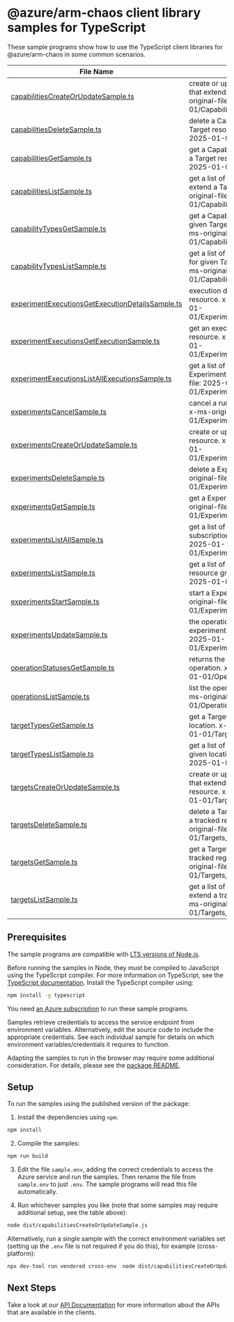 # @azure/arm-chaos client library samples for TypeScript

These sample programs show how to use the TypeScript client libraries for @azure/arm-chaos in some common scenarios.

| **File Name**                                                                                     | **Description**                                                                                                                         |
| ------------------------------------------------------------------------------------------------- | --------------------------------------------------------------------------------------------------------------------------------------- |
| [capabilitiesCreateOrUpdateSample.ts][capabilitiescreateorupdatesample]                           | create or update a Capability resource that extends a Target resource. x-ms-original-file: 2025-01-01/Capabilities_CreateOrUpdate.json  |
| [capabilitiesDeleteSample.ts][capabilitiesdeletesample]                                           | delete a Capability that extends a Target resource. x-ms-original-file: 2025-01-01/Capabilities_Delete.json                             |
| [capabilitiesGetSample.ts][capabilitiesgetsample]                                                 | get a Capability resource that extends a Target resource. x-ms-original-file: 2025-01-01/Capabilities_Get.json                          |
| [capabilitiesListSample.ts][capabilitieslistsample]                                               | get a list of Capability resources that extend a Target resource. x-ms-original-file: 2025-01-01/Capabilities_List.json                 |
| [capabilityTypesGetSample.ts][capabilitytypesgetsample]                                           | get a Capability Type resource for given Target Type and location. x-ms-original-file: 2025-01-01/CapabilityTypes_Get.json              |
| [capabilityTypesListSample.ts][capabilitytypeslistsample]                                         | get a list of Capability Type resources for given Target Type and location. x-ms-original-file: 2025-01-01/CapabilityTypes_List.json    |
| [experimentExecutionsGetExecutionDetailsSample.ts][experimentexecutionsgetexecutiondetailssample] | execution details of an experiment resource. x-ms-original-file: 2025-01-01/Experiments_ExecutionDetails.json                           |
| [experimentExecutionsGetExecutionSample.ts][experimentexecutionsgetexecutionsample]               | get an execution of an Experiment resource. x-ms-original-file: 2025-01-01/Experiments_GetExecution.json                                |
| [experimentExecutionsListAllExecutionsSample.ts][experimentexecutionslistallexecutionssample]     | get a list of executions of an Experiment resource. x-ms-original-file: 2025-01-01/Experiments_ListAllExecutions.json                   |
| [experimentsCancelSample.ts][experimentscancelsample]                                             | cancel a running Experiment resource. x-ms-original-file: 2025-01-01/Experiments_Cancel.json                                            |
| [experimentsCreateOrUpdateSample.ts][experimentscreateorupdatesample]                             | create or update a Experiment resource. x-ms-original-file: 2025-01-01/Experiments_CreateOrUpdate.json                                  |
| [experimentsDeleteSample.ts][experimentsdeletesample]                                             | delete a Experiment resource. x-ms-original-file: 2025-01-01/Experiments_Delete.json                                                    |
| [experimentsGetSample.ts][experimentsgetsample]                                                   | get a Experiment resource. x-ms-original-file: 2025-01-01/Experiments_Get.json                                                          |
| [experimentsListAllSample.ts][experimentslistallsample]                                           | get a list of Experiment resources in a subscription. x-ms-original-file: 2025-01-01/Experiments_ListAll.json                           |
| [experimentsListSample.ts][experimentslistsample]                                                 | get a list of Experiment resources in a resource group. x-ms-original-file: 2025-01-01/Experiments_List.json                            |
| [experimentsStartSample.ts][experimentsstartsample]                                               | start a Experiment resource. x-ms-original-file: 2025-01-01/Experiments_Start.json                                                      |
| [experimentsUpdateSample.ts][experimentsupdatesample]                                             | the operation to update an experiment. x-ms-original-file: 2025-01-01/Experiments_Update.json                                           |
| [operationStatusesGetSample.ts][operationstatusesgetsample]                                       | returns the current status of an async operation. x-ms-original-file: 2025-01-01/OperationStatuses_Get.json                             |
| [operationsListSample.ts][operationslistsample]                                                   | list the operations for the provider x-ms-original-file: 2025-01-01/Operations_List.json                                                |
| [targetTypesGetSample.ts][targettypesgetsample]                                                   | get a Target Type resources for given location. x-ms-original-file: 2025-01-01/TargetTypes_Get.json                                     |
| [targetTypesListSample.ts][targettypeslistsample]                                                 | get a list of Target Type resources for given location. x-ms-original-file: 2025-01-01/TargetTypes_List.json                            |
| [targetsCreateOrUpdateSample.ts][targetscreateorupdatesample]                                     | create or update a Target resource that extends a tracked regional resource. x-ms-original-file: 2025-01-01/Targets_CreateOrUpdate.json |
| [targetsDeleteSample.ts][targetsdeletesample]                                                     | delete a Target resource that extends a tracked regional resource. x-ms-original-file: 2025-01-01/Targets_Delete.json                   |
| [targetsGetSample.ts][targetsgetsample]                                                           | get a Target resource that extends a tracked regional resource. x-ms-original-file: 2025-01-01/Targets_Get.json                         |
| [targetsListSample.ts][targetslistsample]                                                         | get a list of Target resources that extend a tracked regional resource. x-ms-original-file: 2025-01-01/Targets_List.json                |

## Prerequisites

The sample programs are compatible with [LTS versions of Node.js](https://github.com/nodejs/release#release-schedule).

Before running the samples in Node, they must be compiled to JavaScript using the TypeScript compiler. For more information on TypeScript, see the [TypeScript documentation][typescript]. Install the TypeScript compiler using:

```bash
npm install -g typescript
```

You need [an Azure subscription][freesub] to run these sample programs.

Samples retrieve credentials to access the service endpoint from environment variables. Alternatively, edit the source code to include the appropriate credentials. See each individual sample for details on which environment variables/credentials it requires to function.

Adapting the samples to run in the browser may require some additional consideration. For details, please see the [package README][package].

## Setup

To run the samples using the published version of the package:

1. Install the dependencies using `npm`:

```bash
npm install
```

2. Compile the samples:

```bash
npm run build
```

3. Edit the file `sample.env`, adding the correct credentials to access the Azure service and run the samples. Then rename the file from `sample.env` to just `.env`. The sample programs will read this file automatically.

4. Run whichever samples you like (note that some samples may require additional setup, see the table above):

```bash
node dist/capabilitiesCreateOrUpdateSample.js
```

Alternatively, run a single sample with the correct environment variables set (setting up the `.env` file is not required if you do this), for example (cross-platform):

```bash
npx dev-tool run vendored cross-env  node dist/capabilitiesCreateOrUpdateSample.js
```

## Next Steps

Take a look at our [API Documentation][apiref] for more information about the APIs that are available in the clients.

[capabilitiescreateorupdatesample]: https://github.com/Azure/azure-sdk-for-js/blob/main/sdk/chaos/arm-chaos/samples/v3/typescript/src/capabilitiesCreateOrUpdateSample.ts
[capabilitiesdeletesample]: https://github.com/Azure/azure-sdk-for-js/blob/main/sdk/chaos/arm-chaos/samples/v3/typescript/src/capabilitiesDeleteSample.ts
[capabilitiesgetsample]: https://github.com/Azure/azure-sdk-for-js/blob/main/sdk/chaos/arm-chaos/samples/v3/typescript/src/capabilitiesGetSample.ts
[capabilitieslistsample]: https://github.com/Azure/azure-sdk-for-js/blob/main/sdk/chaos/arm-chaos/samples/v3/typescript/src/capabilitiesListSample.ts
[capabilitytypesgetsample]: https://github.com/Azure/azure-sdk-for-js/blob/main/sdk/chaos/arm-chaos/samples/v3/typescript/src/capabilityTypesGetSample.ts
[capabilitytypeslistsample]: https://github.com/Azure/azure-sdk-for-js/blob/main/sdk/chaos/arm-chaos/samples/v3/typescript/src/capabilityTypesListSample.ts
[experimentexecutionsgetexecutiondetailssample]: https://github.com/Azure/azure-sdk-for-js/blob/main/sdk/chaos/arm-chaos/samples/v3/typescript/src/experimentExecutionsGetExecutionDetailsSample.ts
[experimentexecutionsgetexecutionsample]: https://github.com/Azure/azure-sdk-for-js/blob/main/sdk/chaos/arm-chaos/samples/v3/typescript/src/experimentExecutionsGetExecutionSample.ts
[experimentexecutionslistallexecutionssample]: https://github.com/Azure/azure-sdk-for-js/blob/main/sdk/chaos/arm-chaos/samples/v3/typescript/src/experimentExecutionsListAllExecutionsSample.ts
[experimentscancelsample]: https://github.com/Azure/azure-sdk-for-js/blob/main/sdk/chaos/arm-chaos/samples/v3/typescript/src/experimentsCancelSample.ts
[experimentscreateorupdatesample]: https://github.com/Azure/azure-sdk-for-js/blob/main/sdk/chaos/arm-chaos/samples/v3/typescript/src/experimentsCreateOrUpdateSample.ts
[experimentsdeletesample]: https://github.com/Azure/azure-sdk-for-js/blob/main/sdk/chaos/arm-chaos/samples/v3/typescript/src/experimentsDeleteSample.ts
[experimentsgetsample]: https://github.com/Azure/azure-sdk-for-js/blob/main/sdk/chaos/arm-chaos/samples/v3/typescript/src/experimentsGetSample.ts
[experimentslistallsample]: https://github.com/Azure/azure-sdk-for-js/blob/main/sdk/chaos/arm-chaos/samples/v3/typescript/src/experimentsListAllSample.ts
[experimentslistsample]: https://github.com/Azure/azure-sdk-for-js/blob/main/sdk/chaos/arm-chaos/samples/v3/typescript/src/experimentsListSample.ts
[experimentsstartsample]: https://github.com/Azure/azure-sdk-for-js/blob/main/sdk/chaos/arm-chaos/samples/v3/typescript/src/experimentsStartSample.ts
[experimentsupdatesample]: https://github.com/Azure/azure-sdk-for-js/blob/main/sdk/chaos/arm-chaos/samples/v3/typescript/src/experimentsUpdateSample.ts
[operationstatusesgetsample]: https://github.com/Azure/azure-sdk-for-js/blob/main/sdk/chaos/arm-chaos/samples/v3/typescript/src/operationStatusesGetSample.ts
[operationslistsample]: https://github.com/Azure/azure-sdk-for-js/blob/main/sdk/chaos/arm-chaos/samples/v3/typescript/src/operationsListSample.ts
[targettypesgetsample]: https://github.com/Azure/azure-sdk-for-js/blob/main/sdk/chaos/arm-chaos/samples/v3/typescript/src/targetTypesGetSample.ts
[targettypeslistsample]: https://github.com/Azure/azure-sdk-for-js/blob/main/sdk/chaos/arm-chaos/samples/v3/typescript/src/targetTypesListSample.ts
[targetscreateorupdatesample]: https://github.com/Azure/azure-sdk-for-js/blob/main/sdk/chaos/arm-chaos/samples/v3/typescript/src/targetsCreateOrUpdateSample.ts
[targetsdeletesample]: https://github.com/Azure/azure-sdk-for-js/blob/main/sdk/chaos/arm-chaos/samples/v3/typescript/src/targetsDeleteSample.ts
[targetsgetsample]: https://github.com/Azure/azure-sdk-for-js/blob/main/sdk/chaos/arm-chaos/samples/v3/typescript/src/targetsGetSample.ts
[targetslistsample]: https://github.com/Azure/azure-sdk-for-js/blob/main/sdk/chaos/arm-chaos/samples/v3/typescript/src/targetsListSample.ts
[apiref]: https://learn.microsoft.com/javascript/api/@azure/arm-chaos?view=azure-node-preview
[freesub]: https://azure.microsoft.com/free/
[package]: https://github.com/Azure/azure-sdk-for-js/tree/main/sdk/chaos/arm-chaos/README.md
[typescript]: https://www.typescriptlang.org/docs/home.html
